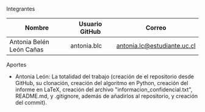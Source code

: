 Integrantes

| Nombre                   | Usuario GitHub | Correo                        |
|--------------------------|----------------|-------------------------------|
|Antonia Belén León Cañas  | antonia.blc    | antonia.lc@estudiante.uc.cl   |

Aportes

- Antonia León: La totalidad del trabajo (creación de el repositorio desde GitHub, su clonación, creación del algoritmo en Python, creación del informe en LaTeX, creación del archivo "informacion_confidencial.txt", README.md, y .gitignore, además de añadirlos al repositorio, y creación del commit).
